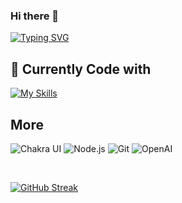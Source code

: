 ### Hi there 👋


[![Typing SVG](https://readme-typing-svg.demolab.com?font=Play&size=24&duration=4000&pause=500&color=F7881DFF&background=617DFF00&width=435&lines=I'am+Ann+Shen;Front+End+developer)](https://git.io/typing-svg)
## 🔧 Currently Code with
[![My Skills](https://skillicons.dev/icons?i=js,html,css,nextjs,react,firebase,github,materialui,chakraui)](https://skillicons.dev)

## More
![Chakra UI](https://img.shields.io/static/v1?style=for-the-badge&message=Chakra+UI&color=319795&logo=Chakra+UI&logoColor=FFFFFF&label=)
![Node.js](https://img.shields.io/static/v1?style=for-the-badge&message=Node.js&color=339933&logo=Node.js&logoColor=FFFFFF&label=)
![Git](https://img.shields.io/static/v1?style=for-the-badge&message=Git&color=F05032&logo=Git&logoColor=FFFFFF&label=)
![OpenAI](https://img.shields.io/static/v1?style=for-the-badge&message=OpenAI&color=412991&logo=OpenAI&logoColor=FFFFFF&label=)

<br/>

[![GitHub Streak](https://streak-stats.demolab.com?user=ann-shen&theme=dark&border_radius=10)](https://github.com/ann-shen)
